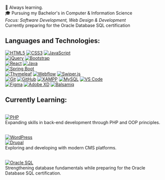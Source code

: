 <br>📝 Always learning.
<br>🎓 Pursuing my Bachelor's in Computer & Information Science
<br>*Focus: Software Development, Web Design & Development*
<br>Currently preparing for the Oracle Database SQL certification
  
<h2 align="left">Languages and Technologies:</h2>  

[![HTML5](https://img.shields.io/badge/HTML5-E34F26?logo=html5&logoColor=fff)](https://developer.mozilla.org/docs/Web/HTML)
[![CSS3](https://img.shields.io/badge/CSS3-1572B6?logo=css3&logoColor=fff)](https://developer.mozilla.org/docs/Web/CSS)
[![JavaScript](https://img.shields.io/badge/JavaScript-F7DF1E?logo=javascript&logoColor=000)](https://developer.mozilla.org/docs/Web/JavaScript)  
[![jQuery](https://img.shields.io/badge/jQuery-0769AD?logo=jquery&logoColor=fff)](https://api.jquery.com/)
[![Bootstrap](https://img.shields.io/badge/Bootstrap-7952B3?logo=bootstrap&logoColor=fff)](https://getbootstrap.com/docs/)  
[![React](https://img.shields.io/badge/React-61DAFB?logo=react&logoColor=000)](https://react.dev/)
[![Java](https://img.shields.io/badge/Java-007396?logo=java&logoColor=fff)](https://docs.oracle.com/en/java/)  
[![Spring Boot](https://img.shields.io/badge/Spring_Boot-6DB33F?logo=springboot&logoColor=fff)](https://docs.spring.io/spring-boot/docs/current/reference/htmlsingle/)  
[![Thymeleaf](https://img.shields.io/badge/Thymeleaf-005F0F?logo=thymeleaf&logoColor=fff)](https://www.thymeleaf.org/documentation.html)
[![Webflow](https://img.shields.io/badge/Webflow-146EF5?logo=webflow&logoColor=fff)](https://university.webflow.com/)
[![Swiper.js](https://img.shields.io/badge/Swiper.js-6332F6?logo=swiper&logoColor=fff)](https://swiperjs.com/)  
[![Git](https://img.shields.io/badge/Git-F05032?logo=git&logoColor=fff)](https://git-scm.com/doc)
[![GitHub](https://img.shields.io/badge/GitHub-181717?logo=github&logoColor=fff)](https://docs.github.com/)
[![XAMPP](https://img.shields.io/badge/XAMPP-F37623?logo=xampp&logoColor=fff)](https://www.apachefriends.org/docs.html)
[![MySQL](https://img.shields.io/badge/MySQL-4479A1?logo=mysql&logoColor=fff)](https://dev.mysql.com/doc/)
[![VS Code](https://img.shields.io/badge/VS%20Code-007ACC?logo=visualstudiocode&logoColor=fff)](https://code.visualstudio.com/docs)  
[![Figma](https://img.shields.io/badge/Figma-F24E1E?logo=figma&logoColor=fff)](https://help.figma.com/hc/en-us)
[![Adobe XD](https://img.shields.io/badge/Adobe%20XD-FF61F6?logo=adobexd&logoColor=fff)](https://helpx.adobe.com/support/xd.html)
[![Balsamiq](https://img.shields.io/badge/Balsamiq-FF6600?logoColor=fff)](https://balsamiq.com/wireframes/)  

<h2 align="left">Currently Learning:</h2>  

<br>[![PHP](https://img.shields.io/badge/PHP-777BB4?logo=php&logoColor=fff)](https://www.php.net/docs.php)  
Expanding skills in back-end development through PHP and OOP principles.
  
<br>[![WordPress](https://img.shields.io/badge/WordPress-21759B?logo=wordpress&logoColor=fff)](https://developer.wordpress.org/)  
[![Drupal](https://img.shields.io/badge/Drupal-0678BE?logo=drupal&logoColor=fff)](https://www.drupal.org/)  
Exploring and developing with modern CMS platforms.

<br>[![Oracle SQL](https://img.shields.io/badge/Oracle_SQL-F80000?logo=oracle&logoColor=fff)](https://docs.oracle.com/en/database/oracle/oracle-database/index.html)  
  Strengthening database fundamentals while preparing for the Oracle Database SQL certification.  

